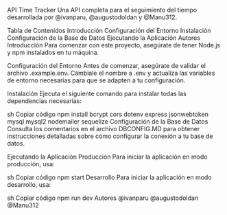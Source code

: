 API Time Tracker
Una API completa para el seguimiento del tiempo desarrollada por @ivanparu, @augustodoldan y @Manu312.

Tabla de Contenidos
Introducción
Configuración del Entorno
Instalación
Configuración de la Base de Datos
Ejecutando la Aplicación
Autores
Introducción
Para comenzar con este proyecto, asegúrate de tener Node.js y npm instalados en tu máquina.

Configuración del Entorno
Antes de comenzar, asegúrate de validar el archivo .example.env. Cámbiale el nombre a .env y actualiza las variables de entorno necesarias para que se adapten a tu configuración.

Instalación
Ejecuta el siguiente comando para instalar todas las dependencias necesarias:

sh
Copiar código
npm install bcrypt cors dotenv express jsonwebtoken mysql mysql2 nodemailer sequelize
Configuración de la Base de Datos
Consulta los comentarios en el archivo DBCONFIG.MD para obtener instrucciones detalladas sobre cómo configurar la conexión a tu base de datos.

Ejecutando la Aplicación
Producción
Para iniciar la aplicación en modo producción, usa:

sh
Copiar código
npm start
Desarrollo
Para iniciar la aplicación en modo desarrollo, usa:

sh
Copiar código
npm run dev
Autores
@ivanparu
@augustodoldan
@Manu312
